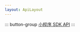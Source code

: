 ```yaml
---
layout: ApiLayout
---
```


::: button-group
[小程序 SDK API](https://webim-h5.easemob.com/jsdoc/out/index.html)
:::